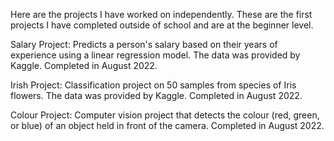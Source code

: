 Here are the projects I have worked on independently. These are the first projects I have completed outside of school and are at the beginner level.

Salary Project:
  Predicts a person's salary based on their years of experience using a linear regression model. The data was provided by Kaggle. Completed in August 2022.
  
Irish Project:
  Classification project on 50 samples from species of Iris flowers. The data was provided by Kaggle. Completed in August 2022.
  
Colour Project:
  Computer vision project that detects the colour (red, green, or blue) of an object held in front of the camera. Completed in August 2022.
